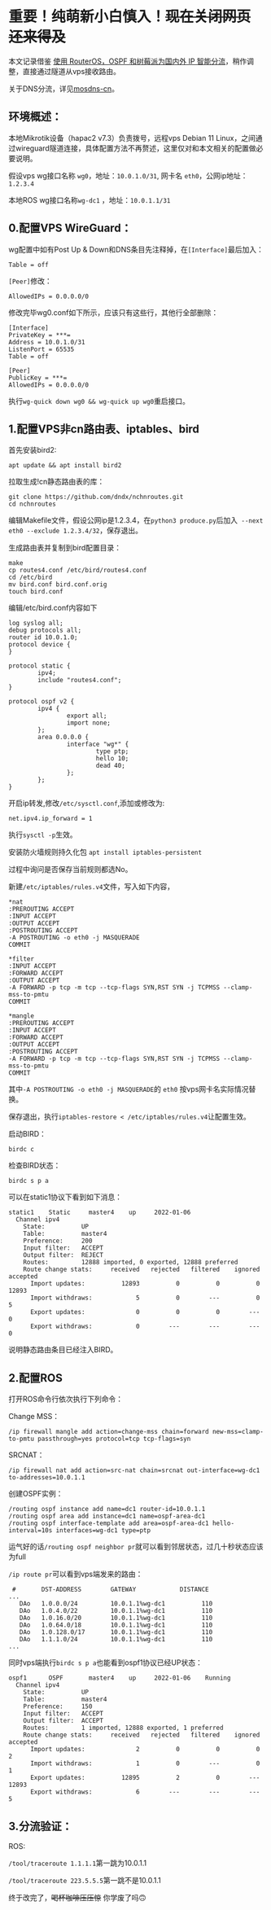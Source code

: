 # 重要！纯萌新小白慎入！~~现在关闭网页还来得及~~


本文记录借鉴 [使用 RouterOS，OSPF 和树莓派为国内外 IP 智能分流](https://idndx.com/use-routeros0-and-raspberry-pi-to-create-split-routing-for-different-ip-ranges/)，稍作调整，直接通过隧道从vps接收路由。

关于DNS分流，详见[mosdns-cn](https://github.com/allanchen2019/mosdns-cn-debian-install)。

## 环境概述：

本地Mikrotik设备（hapac2 v7.3）负责拨号，远程vps Debian 11 Linux，之间通过wireguard隧道连接，具体配置方法不再赘述，这里仅对和本文相关的配置做必要说明。


假设vps wg接口名称 `wg0`，地址：`10.0.1.0/31`,
网卡名 `eth0`，公网ip地址：`1.2.3.4`

本地ROS wg接口名称`wg-dc1` ，地址：`10.0.1.1/31`

## 0.配置VPS WireGuard：

wg配置中如有Post Up & Down和DNS条目先注释掉，在`[Interface]`最后加入：

`Table = off`

`[Peer]`修改：

`AllowedIPs = 0.0.0.0/0`

修改完毕wg0.conf如下所示，应该只有这些行，其他行全部删除：

```
[Interface]
PrivateKey = ***=
Address = 10.0.1.0/31
ListenPort = 65535
Table = off

[Peer]
PublicKey = ***=
AllowedIPs = 0.0.0.0/0
```

执行`wg-quick down wg0 && wg-quick up wg0`重启接口。

## 1.配置VPS非cn路由表、iptables、bird

首先安装bird2:

`apt update && apt install bird2`

拉取生成!cn静态路由表的库：
```
git clone https://github.com/dndx/nchnroutes.git
cd nchnroutes
```
编辑Makefile文件，假设公网ip是1.2.3.4，在`python3 produce.py`后加入` --next eth0 --exclude 1.2.3.4/32`，保存退出。

生成路由表并复制到bird配置目录：
```
make
cp routes4.conf /etc/bird/routes4.conf
cd /etc/bird
mv bird.conf bird.conf.orig
touch bird.conf
```
编辑/etc/bird.conf内容如下
```
log syslog all;
debug protocols all;
router id 10.0.1.0;
protocol device {
}

protocol static {
        ipv4;
        include "routes4.conf";
}

protocol ospf v2 {
        ipv4 {
                export all;
                import none;
        };
        area 0.0.0.0 {
                interface "wg*" {
                        type ptp;
                        hello 10;
                        dead 40;
                };
        };
}
```

开启ip转发,修改`/etc/sysctl.conf`,添加或修改为:

`net.ipv4.ip_forward = 1`

执行`sysctl -p`生效。


安装防火墙规则持久化包
`apt install iptables-persistent`

过程中询问是否保存当前规则都选No。


新建`/etc/iptables/rules.v4`文件，写入如下内容，

```
*nat
:PREROUTING ACCEPT
:INPUT ACCEPT
:OUTPUT ACCEPT
:POSTROUTING ACCEPT
-A POSTROUTING -o eth0 -j MASQUERADE
COMMIT

*filter
:INPUT ACCEPT
:FORWARD ACCEPT
:OUTPUT ACCEPT
-A FORWARD -p tcp -m tcp --tcp-flags SYN,RST SYN -j TCPMSS --clamp-mss-to-pmtu
COMMIT

*mangle
:PREROUTING ACCEPT
:INPUT ACCEPT
:FORWARD ACCEPT
:OUTPUT ACCEPT
:POSTROUTING ACCEPT
-A FORWARD -p tcp -m tcp --tcp-flags SYN,RST SYN -j TCPMSS --clamp-mss-to-pmtu
COMMIT
```
其中`-A POSTROUTING -o eth0 -j MASQUERADE`的 `eth0` 按vps网卡名实际情况替换。

保存退出，执行`iptables-restore < /etc/iptables/rules.v4`让配置生效。

启动BIRD：

`birdc c`

检查BIRD状态：

`birdc s p a`

可以在static1协议下看到如下消息：

```
static1    Static     master4    up     2022-01-06
  Channel ipv4
    State:          UP
    Table:          master4
    Preference:     200
    Input filter:   ACCEPT
    Output filter:  REJECT
    Routes:         12888 imported, 0 exported, 12888 preferred
    Route change stats:     received   rejected   filtered    ignored   accepted
      Import updates:          12893          0          0          0      12893
      Import withdraws:            5          0        ---          0          5
      Export updates:              0          0          0        ---          0
      Export withdraws:            0        ---        ---        ---          0
```
说明静态路由条目已经注入BIRD。

## 2.配置ROS

打开ROS命令行依次执行下列命令：

Change MSS：
```
/ip firewall mangle add action=change-mss chain=forward new-mss=clamp-to-pmtu passthrough=yes protocol=tcp tcp-flags=syn
```
SRCNAT：

`/ip firewall nat add action=src-nat chain=srcnat out-interface=wg-dc1 to-addresses=10.0.1.1`

创建OSPF实例：
```
/routing ospf instance add name=dc1 router-id=10.0.1.1
/routing ospf area add instance=dc1 name=ospf-area-dc1
/routing ospf interface-template add area=ospf-area-dc1 hello-interval=10s interfaces=wg-dc1 type=ptp
```

运气好的话`/routing ospf neighbor pr`就可以看到邻居状态，过几十秒状态应该为full


`/ip route pr`可以看到vps端发来的路由：

```
 #       DST-ADDRESS        GATEWAY            DISTANCE
...
   DAo   1.0.0.0/24         10.0.1.1%wg-dc1          110
   DAo   1.0.4.0/22         10.0.1.1%wg-dc1          110
   DAo   1.0.16.0/20        10.0.1.1%wg-dc1          110
   DAo   1.0.64.0/18        10.0.1.1%wg-dc1          110
   DAo   1.0.128.0/17       10.0.1.1%wg-dc1          110
   DAo   1.1.1.0/24         10.0.1.1%wg-dc1          110
...
```
同时vps端执行`birdc s p a`也能看到ospf1协议已经UP状态：
```
ospf1      OSPF       master4    up     2022-01-06    Running
  Channel ipv4
    State:          UP
    Table:          master4
    Preference:     150
    Input filter:   ACCEPT
    Output filter:  ACCEPT
    Routes:         1 imported, 12888 exported, 1 preferred
    Route change stats:     received   rejected   filtered    ignored   accepted
      Import updates:              2          0          0          0          2
      Import withdraws:            1          0        ---          0          1
      Export updates:          12895          2          0        ---      12893
      Export withdraws:            6        ---        ---        ---          5
```

## 3.分流验证：

ROS:

`/tool/traceroute 1.1.1.1`第一跳为10.0.1.1

`/tool/traceroute 223.5.5.5`第一跳不是10.0.1.1

终于改完了，~~喝杯咖啡压压惊~~  你学废了吗:upside_down_face:
